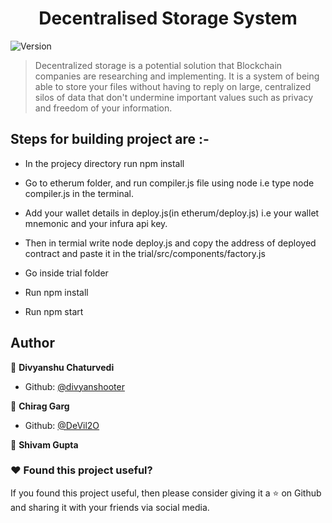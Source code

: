 <h1 align="center">Decentralised Storage System</h1>

<p>
  <img alt="Version" src="https://img.shields.io/badge/version-1.1.1-blue.svg?cacheSeconds=2592000" />
</p>


> Decentralized storage is a potential solution that Blockchain companies are researching and implementing. It is a system of being able to store your files without having to reply on large, centralized silos of data that don't undermine important values such as privacy and freedom of your information.

## Steps for building project are :-

* In the projecy directory run npm install

* Go to etherum folder, and run compiler.js file using node i.e type node compiler.js in the terminal.

* Add your wallet details in deploy.js(in etherum/deploy.js) i.e your wallet mnemonic and your infura api key.

* Then in termial write node deploy.js and copy the address of deployed contract and paste it in the trial/src/components/factory.js

* Go inside trial folder

* Run npm install

* Run npm start 

## Author

👤 **Divyanshu Chaturvedi**
* Github: [@divyanshooter](https://github.com/divyanshooter)

👤 **Chirag Garg**
* Github: [@DeVil2O](https://github.com/DeVil2O)

👤 **Shivam Gupta**

### :heart: Found this project useful?

If you found this project useful, then please consider giving it a :star: on Github and sharing it with your friends via social media.


